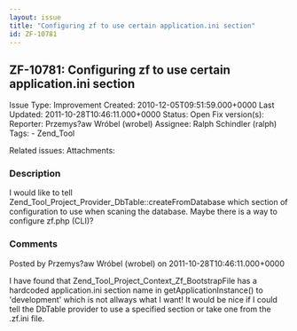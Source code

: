 ```yaml
---
layout: issue
title: "Configuring zf to use certain application.ini section"
id: ZF-10781
---
```


ZF-10781: Configuring zf to use certain application.ini section
---------------------------------------------------------------

 Issue Type: Improvement Created: 2010-12-05T09:51:59.000+0000 Last Updated: 2011-10-28T10:46:11.000+0000 Status: Open Fix version(s): 
 Reporter:  Przemys?aw Wróbel (wrobel)  Assignee:  Ralph Schindler (ralph)  Tags: - Zend\_Tool
 
 Related issues: 
 Attachments: 
### Description

I would like to tell Zend\_Tool\_Project\_Provider\_DbTable::createFromDatabase which section of configuration to use when scaning the database. Maybe there is a way to configure zf.php (CLI)?

 

 

### Comments

Posted by Przemys?aw Wróbel (wrobel) on 2011-10-28T10:46:11.000+0000

I have found that Zend\_Tool\_Project\_Context\_Zf\_BootstrapFile has a hardcoded application.ini section name in getApplicationInstance() to 'development' which is not allways what I want! It would be nice if I could tell the DbTable provider to use a specified section or take one from the .zf.ini file.

 

 